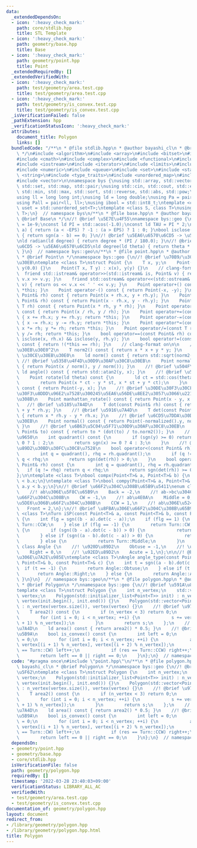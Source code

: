 ```yaml
---
data:
  _extendedDependsOn:
  - icon: ':heavy_check_mark:'
    path: core/stdlib.hpp
    title: STL Template
  - icon: ':heavy_check_mark:'
    path: geometry/base.hpp
    title: Base
  - icon: ':heavy_check_mark:'
    path: geometry/point.hpp
    title: Point
  _extendedRequiredBy: []
  _extendedVerifiedWith:
  - icon: ':heavy_check_mark:'
    path: test/geometry/area.test.cpp
    title: test/geometry/area.test.cpp
  - icon: ':heavy_check_mark:'
    path: test/geometry/is_convex.test.cpp
    title: test/geometry/is_convex.test.cpp
  _isVerificationFailed: false
  _pathExtension: hpp
  _verificationStatusIcon: ':heavy_check_mark:'
  attributes:
    document_title: Polygon
    links: []
  bundledCode: "/**\n * @file stdlib.hpp\n * @author bayashi_cl\n * @brief STL Template\n\
    \ */\n#include <algorithm>\n#include <array>\n#include <bitset>\n#include <cassert>\n\
    #include <cmath>\n#include <complex>\n#include <functional>\n#include <iomanip>\n\
    #include <iostream>\n#include <iterator>\n#include <limits>\n#include <map>\n\
    #include <numeric>\n#include <queue>\n#include <set>\n#include <stack>\n#include\
    \ <string>\n#include <type_traits>\n#include <unordered_map>\n#include <unordered_set>\n\
    #include <vector>\n\nnamespace bys {\nusing std::array, std::vector, std::string,\
    \ std::set, std::map, std::pair;\nusing std::cin, std::cout, std::endl;\nusing\
    \ std::min, std::max, std::sort, std::reverse, std::abs, std::pow;\n\n// alias\n\
    using ll = long long int;\nusing ld = long double;\nusing Pa = pair<int, int>;\n\
    using Pall = pair<ll, ll>;\nusing ibool = std::int8_t;\ntemplate <class T>\nusing\
    \ uset = std::unordered_set<T>;\ntemplate <class S, class T>\nusing umap = std::unordered_map<S,\
    \ T>;\n}  // namespace bys\n/**\n * @file base.hpp\n * @author bayashi_cl\n *\
    \ @brief Base\n */\n//! @brief \u5E7E\u4F55\nnamespace bys::geo {\nconst ld EPS\
    \ = 1e-9;\nconst ld PI = std::acos(-1.0);\nconst ld TAU = PI * 2;\nint sgn(ld\
    \ a) { return (a < -EPS) ? -1 : (a > EPS) ? 1 : 0; }\nbool isclose(ld a, ld b)\
    \ { return sgn(a - b) == 0; }\n//! @brief \u5EA6\u6570\u6CD5 -> \u5F27\u5EA6\u6CD5\
    \nld radian(ld degree) { return degree * (PI / 180.0); }\n//! @brief \u5F27\u5EA6\
    \u6CD5 -> \u5EA6\u6570\u6CD5\nld degree(ld theta) { return theta * (180.0 / PI);\
    \ }\n}  // namespace bys::geo\n/**\n * @file point.hpp\n * @author bayashi_cl\n\
    \ * @brief Point\n */\nnamespace bys::geo {\n//! @brief \u70B9/\u30D9\u30AF\u30C8\
    \u30EB\ntemplate <class T>\nstruct Point {\n    T x, y;\n    Point() : x(0.0),\
    \ y(0.0) {}\n    Point(T x, T y) : x(x), y(y) {}\n    // clang-format off\n  \
    \  friend std::istream& operator>>(std::istream& is, Point& v) { return is >>\
    \ v.x >> v.y; }\n    friend std::ostream& operator<<(std::ostream& os, const Point&\
    \ v) { return os << v.x << ' ' << v.y; }\n    Point operator+() const { return\
    \ *this; }\n    Point operator-() const { return Point(-x, -y); }\n    Point operator+(const\
    \ Point& rh) const { return Point(x + rh.x, y + rh.y); }\n    Point operator-(const\
    \ Point& rh) const { return Point(x - rh.x, y - rh.y); }\n    Point operator*(const\
    \ T rh) const { return Point(x * rh, y * rh); }\n    Point operator/(const T rh)\
    \ const { return Point(x / rh, y / rh); }\n    Point operator+=(const Point& rh)\
    \ { x += rh.x; y += rh.y; return *this; }\n    Point operator-=(const Point& rh)\
    \ { x -= rh.x; y -= rh.y; return *this; }\n    Point operator*=(const T rh) {\
    \ x *= rh; y *= rh; return *this; }\n    Point operator/=(const T rh) { x /= rh;\
    \ y /= rh; return *this; }\n    bool operator==(const Point& rh) const { return\
    \ isclose(x, rh.x) && isclose(y, rh.y); }\n    bool operator!=(const Point& rh)\
    \ const { return !(*this == rh); }\n    // clang-format on\n\n    //! @brief \u30CE\
    \u30EB\u30E0^2\n    T norm2() const { return x * x + y * y; }\n    //! @brief\
    \ \u30CE\u30EB\u30E0\n    ld norm() const { return std::sqrt(norm2()); }\n   \
    \ //! @brief \u5358\u4F4D\u30D9\u30AF\u30C8\u30EB\n    Point normalized() const\
    \ { return Point(x / norm(), y / norm()); }\n    //! @brief \u504F\u89D2\n   \
    \ ld angle() const { return std::atan2(y, x); }\n    //! @brief \u56DE\u8EE2\n\
    \    Point rotate(ld theta) const {\n        ld ct = std::cos(theta), st = std::sin(theta);\n\
    \        return Point(x * ct - y * st, x * st + y * ct);\n    }\n    Point rotate90()\
    \ const { return Point(-y, x); }\n    //! @brief \u30DE\u30F3\u30CF\u30C3\u30BF\
    \u30F3\u8DDD\u96E2\u7528\u300245\u5EA6\u56DE\u8EE2\u3057\u3066\u221A2\u500D\u3059\
    \u308B\n    Point manhattan_rotate() const { return Point(x - y, x + y); }\n \
    \   //! @brief \u5185\u7A4D\n    T dot(const Point& rh) const { return x * rh.x\
    \ + y * rh.y; }\n    //! @brief \u5916\u7A4D\n    T det(const Point& rh) const\
    \ { return x * rh.y - y * rh.x; }\n    //! @brief \u6CD5\u7DDA\u30D9\u30AF\u30C8\
    \u30EB\n    Point normal() const { return Point(-normalized().y, normalized().x);\
    \ }\n    //! @brief \u6B63\u5C04\u5F71\u30D9\u30AF\u30C8\u30EB\n    Point projection(const\
    \ Point& to) const { return to * (dot(to) / to.norm2()); }\n    //! @brief \u8C61\
    \u9650\n    int quadrant() const {\n        if (sgn(y) >= 0) return sgn(x) >=\
    \ 0 ? 1 : 2;\n        return sgn(x) >= 0 ? 4 : 3;\n    }\n    //! @brief \u504F\
    \u89D2\u30BD\u30FC\u30C8\u7528\n    bool operator<(const Point& rh) const {\n\
    \        int q = quadrant(), rhq = rh.quadrant();\n        if (q != rhq) return\
    \ q < rhq;\n        return sgn(det(rh)) > 0;\n    }\n    bool operator<=(const\
    \ Point& rh) const {\n        int q = quadrant(), rhq = rh.quadrant();\n     \
    \   if (q != rhq) return q < rhq;\n        return sgn(det(rh)) >= 0;\n    }\n\
    };\n\ntemplate <class T>\nbool compx(Point<T>& a, Point<T>& b) {\n    return a.x\
    \ < b.x;\n}\ntemplate <class T>\nbool compy(Point<T>& a, Point<T>& b) {\n    return\
    \ a.y < b.y;\n}\n//! @brief \u66F2\u304C\u308B\u65B9\u5411\nenum class Turn {\n\
    \    //! ab\u306E\u5F8C\u65B9\n    Back = -2,\n    //! ab->bc\u304C\u53F3\u306B\
    \u66F2\u304C\u308B\n    CW = -1,\n    //! ab\u4E0A\n    Middle = 0,\n    //! ab->bc\u304C\
    \u5DE6\u306B\u66F2\u304C\u308B\n    CCW = 1,\n    //! ab\u306E\u524D\u65B9\n \
    \   Front = 2,\n};\n//! @brief \u8FBA\u306E\u66F2\u304C\u308B\u65B9\u5411\ntemplate\
    \ <class T>\nTurn iSP(const Point<T>& a, const Point<T>& b, const Point<T>& c)\
    \ {\n    int flg = sgn((b - a).det(c - a));\n    if (flg == 1) {\n        return\
    \ Turn::CCW;\n    } else if (flg == -1) {\n        return Turn::CW;\n    } else\
    \ {\n        if (sgn((b - a).dot(c - b)) > 0) {\n            return Turn::Front;\n\
    \        } else if (sgn((a - b).dot(c - a)) > 0) {\n            return Turn::Back;\n\
    \        } else {\n            return Turn::Middle;\n        }\n    }\n}\nenum\
    \ class Angle {\n    //! \u920D\u89D2\n    Obtuse = -1,\n    //! \u76F4\u89D2\n\
    \    Right = 0,\n    //! \u92ED\u89D2\n    Acute = 1,\n};\n\n//! @brief \u89D2\
    \u306E\u7A2E\u985E\ntemplate <class T>\nAngle angle_type(const Point<T>& a, const\
    \ Point<T>& b, const Point<T>& c) {\n    int t = sgn((a - b).dot(c - b));\n  \
    \  if (t == -1) {\n        return Angle::Obtuse;\n    } else if (t == 0) {\n \
    \       return Angle::Right;\n    } else {\n        return Angle::Acute;\n   \
    \ }\n}\n}  // namespace bys::geo\n/**\n * @file polygon.hpp\n * @author bayashi_cl\n\
    \ * @brief Polygon\n */\nnamespace bys::geo {\n//! @brief \u591A\u89D2\u5F62\n\
    template <class T>\nstruct Polygon {\n    int n_vertex;\n    std::vector<Point<T>>\
    \ vertex;\n    Polygon(std::initializer_list<Point<T>> init) : n_vertex(init.size()),\
    \ vertex(init.begin(), init.end()) {}\n    Polygon(std::vector<Point<T>> vertex)\
    \ : n_vertex(vertex.size()), vertex(vertex) {}\n    //! @brief \u9762\u7A4D*2\n\
    \    T area2() const {\n        if (n_vertex < 3) return 0;\n        ld s = 0.0;\n\
    \        for (int i = 0; i < n_vertex; ++i) {\n            s += vertex[i].det(vertex[(i\
    \ + 1) % n_vertex]);\n        }\n        return s;\n    };\n    //! @brief \u9762\
    \u7A4D\n    ld area() const { return area2() * 0.5; }\n    //! @brief \u51F8\u5224\
    \u5B9A\n    bool is_convex() const {\n        int left = 0;\n        int right\
    \ = 0;\n        for (int i = 0; i < n_vertex; ++i) {\n            auto res = iSP(vertex[i],\
    \ vertex[(i + 1) % n_vertex], vertex[(i + 2) % n_vertex]);\n            if (res\
    \ == Turn::CW) left++;\n            if (res == Turn::CCW) right++;\n        }\n\
    \        return left == 0 || right == 0;\n    }\n};\n}  // namespace bys::geo\n"
  code: "#pragma once\n#include \"point.hpp\"\n/**\n * @file polygon.hpp\n * @author\
    \ bayashi_cl\n * @brief Polygon\n */\nnamespace bys::geo {\n//! @brief \u591A\u89D2\
    \u5F62\ntemplate <class T>\nstruct Polygon {\n    int n_vertex;\n    std::vector<Point<T>>\
    \ vertex;\n    Polygon(std::initializer_list<Point<T>> init) : n_vertex(init.size()),\
    \ vertex(init.begin(), init.end()) {}\n    Polygon(std::vector<Point<T>> vertex)\
    \ : n_vertex(vertex.size()), vertex(vertex) {}\n    //! @brief \u9762\u7A4D*2\n\
    \    T area2() const {\n        if (n_vertex < 3) return 0;\n        ld s = 0.0;\n\
    \        for (int i = 0; i < n_vertex; ++i) {\n            s += vertex[i].det(vertex[(i\
    \ + 1) % n_vertex]);\n        }\n        return s;\n    };\n    //! @brief \u9762\
    \u7A4D\n    ld area() const { return area2() * 0.5; }\n    //! @brief \u51F8\u5224\
    \u5B9A\n    bool is_convex() const {\n        int left = 0;\n        int right\
    \ = 0;\n        for (int i = 0; i < n_vertex; ++i) {\n            auto res = iSP(vertex[i],\
    \ vertex[(i + 1) % n_vertex], vertex[(i + 2) % n_vertex]);\n            if (res\
    \ == Turn::CW) left++;\n            if (res == Turn::CCW) right++;\n        }\n\
    \        return left == 0 || right == 0;\n    }\n};\n}  // namespace bys::geo\n"
  dependsOn:
  - geometry/point.hpp
  - geometry/base.hpp
  - core/stdlib.hpp
  isVerificationFile: false
  path: geometry/polygon.hpp
  requiredBy: []
  timestamp: '2022-03-28 23:40:03+09:00'
  verificationStatus: LIBRARY_ALL_AC
  verifiedWith:
  - test/geometry/area.test.cpp
  - test/geometry/is_convex.test.cpp
documentation_of: geometry/polygon.hpp
layout: document
redirect_from:
- /library/geometry/polygon.hpp
- /library/geometry/polygon.hpp.html
title: Polygon
---
```

